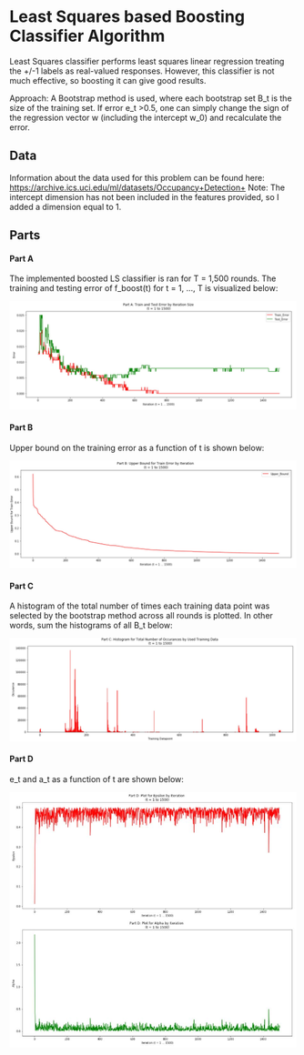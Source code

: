 # Least Squares based Boosting Classifier Algorithm

Least Squares classifier performs least squares linear regression treating the +/-1 labels as real-valued responses. However, this classifier is not much effective, so boosting it can give good results.

Approach: A Bootstrap method is used, where each bootstrap set B_t is the size of the training set. If error e_t >0.5, one can simply change the sign of the regression vector w (including the intercept w_0) and recalculate the error.

## Data
Information about the data used for this problem can be found here: https://archive.ics.uci.edu/ml/datasets/Occupancy+Detection+
Note: The intercept dimension has not been included in the features provided, so I added a dimension equal to 1.

## Parts

#### Part A

The implemented boosted LS classifier is ran for T = 1,500 rounds. The training and testing error of f_boost(t) for t = 1, ..., T is visualized below:

<p align="center">
  <img src="images/partA.JPG"/>
</p>

#### Part B

Upper bound on the training error as a function of t is shown below:

<p align="center">
  <img src="images/partB.JPG"/>
</p>

#### Part C

A histogram of the total number of times each training data point was selected by the bootstrap method across all rounds is plotted. In other words, sum the histograms of all B_t below:

<p align="center">
  <img src="images/partC.JPG"/>
</p>

#### Part D

e_t and a_t as a function of t are shown below:

<p align="center">
  <img src="images/partD.JPG"/>
</p>